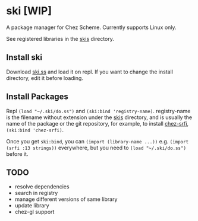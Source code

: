 # ski [WIP]
A package manager for Chez Scheme. Currently supports Linux only.

See registered libraries in the [skis](https://github.com/qothr/ski/tree/master/skies) directory.

## Install ski
Download [ski.ss](https://github.com/qothr/ski/raw/master/ski.ss) and load it on repl. If you want to change the install directory, edit it before loading.

## Install Packages
Repl `(load "~/.ski/do.ss")` and `(ski:bind 'registry-name)`. registry-name is the filename without extension under the [skis](https://github.com/qothr/ski/tree/master/skies) directory, and is usually the name of the package or the git repository, for example, to install [chez-srfi](https://github.com/arcfide/chez-srfi), `(ski:bind 'chez-srfi)`.

Once you get `ski:bind`, you can `(import (library-name ...))` e.g. `(import (srfi :13 strings))` everywhere, but you need to `(load "~/.ski/do.ss")` before it.

## TODO
- resolve dependencies
- search in registry
- manage different versions of same library
- update library
- chez-gl support

